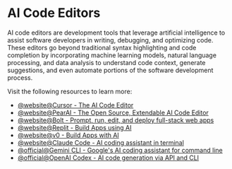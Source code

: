 # AI Code Editors

AI code editors are development tools that leverage artificial intelligence to assist software developers in writing, debugging, and optimizing code. These editors go beyond traditional syntax highlighting and code completion by incorporating machine learning models, natural language processing, and data analysis to understand code context, generate suggestions, and even automate portions of the software development process.

Visit the following resources to learn more:

- [@website@Cursor - The AI Code Editor](https://www.cursor.com/)
- [@website@PearAI - The Open Source, Extendable AI Code Editor](https://trypear.ai/)
- [@website@Bolt - Prompt, run, edit, and deploy full-stack web apps](https://bolt.new)
- [@website@Replit - Build Apps using AI](https://replit.com/ai)
- [@website@v0 - Build Apps with AI](https://v0.dev)
- [@website@Claude Code - AI coding assistant in terminal](https://www.claude.com/product/claude-code)
- [@official@Gemini CLI - Google's AI coding assistant for command line](https://github.com/google-gemini/gemini-cli)
- [@official@OpenAI Codex - AI code generation via API and CLI](https://openai.com/codex/)

